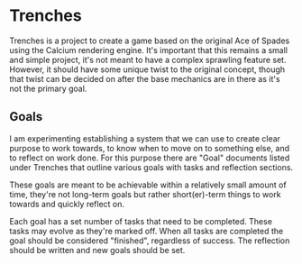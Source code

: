 # Trenches
Trenches is a project to create a game based on the original Ace of Spades using
the Calcium rendering engine. It's important that this remains a small and simple
project, it's not meant to have a complex sprawling feature set. However, it
should have some unique twist to the original concept, though that twist can be
decided on after the base mechanics are in there as it's not the primary goal.

## Goals
I am experimenting establishing a system that we can use to create clear purpose
to work towards, to know when to move on to something else, and to reflect on
work done. For this purpose there are "Goal" documents listed under Trenches
that outline various goals with tasks and reflection sections.

These goals are meant to be achievable within a relatively small amount of time,
they're not long-term goals but rather short(er)-term things to work towards and
quickly reflect on.

Each goal has a set number of tasks that need to be completed. These tasks may
evolve as they're marked off. When all tasks are completed the goal should be
considered "finished", regardless of success. The reflection should be written
and new goals should be set.
